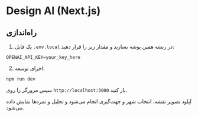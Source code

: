 # Design AI (Next.js)

## راه‌اندازی
1. یک فایل `.env.local` در ریشه همین پوشه بسازید و مقدار زیر را قرار دهید:
```
OPENAI_API_KEY=your_key_here
```
2. اجرای توسعه:
```
npm run dev
```
سپس مرورگر را روی `http://localhost:3000` باز کنید.

آپلود تصویر نقشه، انتخاب شهر و جهت‌گیری انجام می‌شود و تحلیل و نمره‌ها نمایش داده می‌شود.